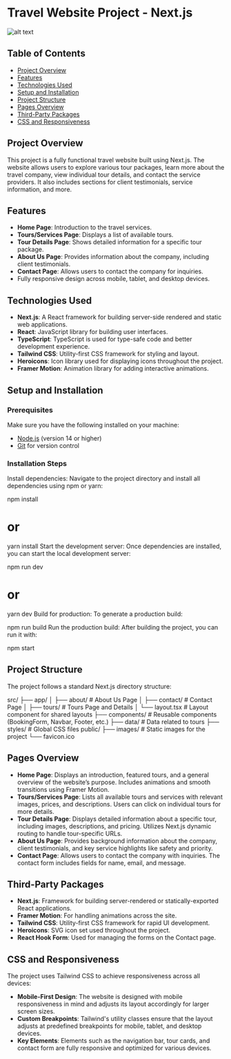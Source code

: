 # Travel Website Project - Next.js

![alt text](https://drive.google.com/uc?export=view&id=1W0VoUhOYzcWbMwKFiihmjcEV3_TGMwNN)


## Table of Contents

- [Project Overview](#project-overview)
- [Features](#features)
- [Technologies Used](#technologies-used)
- [Setup and Installation](#setup-and-installation)
- [Project Structure](#project-structure)
- [Pages Overview](#pages-overview)
- [Third-Party Packages](#third-party-packages)
- [CSS and Responsiveness](#css-and-responsiveness)


## Project Overview

This project is a fully functional travel website built using Next.js. The website allows users to explore various tour packages, learn more about the travel company, view individual tour details, and contact the service providers. It also includes sections for client testimonials, service information, and more.

## Features

- **Home Page**: Introduction to the travel services.
- **Tours/Services Page**: Displays a list of available tours.
- **Tour Details Page**: Shows detailed information for a specific tour package.
- **About Us Page**: Provides information about the company, including client testimonials.
- **Contact Page**: Allows users to contact the company for inquiries.
- Fully responsive design across mobile, tablet, and desktop devices.

## Technologies Used

- **Next.js**: A React framework for building server-side rendered and static web applications.
- **React**: JavaScript library for building user interfaces.
- **TypeScript**: TypeScript is used for type-safe code and better development experience.
- **Tailwind CSS**: Utility-first CSS framework for styling and layout.
- **Heroicons**: Icon library used for displaying icons throughout the project.
- **Framer Motion**: Animation library for adding interactive animations.

## Setup and Installation

### Prerequisites

Make sure you have the following installed on your machine:

- [Node.js](https://nodejs.org/) (version 14 or higher)
- [Git](https://git-scm.com/) for version control
 ###  Installation Steps

Install dependencies: Navigate to the project directory and install all dependencies using npm or yarn:

npm install
# or
yarn install
Start the development server: Once dependencies are installed, you can start the local development server:

npm run dev
# or
yarn dev
Build for production: To generate a production build:

npm run build
Run the production build: After building the project, you can run it with:

npm start
## Project Structure
The project follows a standard Next.js directory structure:

src/ ├── app/ │ ├── about/ # About Us Page │ ├── contact/ # Contact Page │ ├── tours/ # Tours Page and Details │ └── layout.tsx # Layout component for shared layouts ├── components/ # Reusable components (BookingForm, Navbar, Footer, etc.) ├── data/ # Data related to tours ├── styles/ # Global CSS files public/ ├── images/ # Static images for the project └── favicon.ico

## Pages Overview
- **Home Page**: Displays an introduction, featured tours, and a general overview of the website’s purpose. Includes animations and smooth transitions using Framer Motion.
- **Tours/Services Page**: Lists all available tours and services with relevant images, prices, and descriptions. Users can click on individual tours for more details.
- **Tour Details Page**: Displays detailed information about a specific tour, including images, descriptions, and pricing. Utilizes Next.js dynamic routing to handle tour-specific URLs.
- **About Us Page**: Provides background information about the company, client testimonials, and key service highlights like safety and priority.
- **Contact Page**: Allows users to contact the company with inquiries. The contact form includes fields for name, email, and message.

## Third-Party Packages
- **Next.js**: Framework for building server-rendered or statically-exported React applications.
- **Framer Motion**: For handling animations across the site.
- **Tailwind CSS**: Utility-first CSS framework for rapid UI development.
- **Heroicons**: SVG icon set used throughout the project.
- **React Hook Form**: Used for managing the forms on the Contact page.

## CSS and Responsiveness
The project uses Tailwind CSS to achieve responsiveness across all devices:

- **Mobile-First Design**: The website is designed with mobile responsiveness in mind and adjusts its layout accordingly for larger screen sizes.
- **Custom Breakpoints**: Tailwind's utility classes ensure that the layout adjusts at predefined breakpoints for mobile, tablet, and desktop devices.
- **Key Elements**: Elements such as the navigation bar, tour cards, and contact form are fully responsive and optimized for various devices.

 


